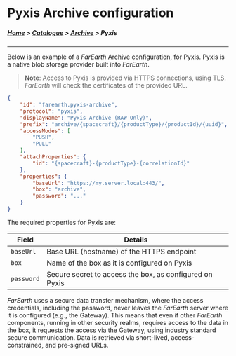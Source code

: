 # Pyxis Archive configuration

##### [Home](../../README.md) > [Catalogue](../catalogue.md) > [Archive](archives.md) > Pyxis
---

Below is an example of a *FarEarth* [Archive](archives.md) configuration, for Pyxis. Pyxis is a native blob storage provider built into *FarEarth*.

> **Note**: Access to Pyxis is provided via HTTPS connections, using TLS. *FarEarth* will check the certificates of the provided URL.

```json
{
    "id": "farearth.pyxis-archive",
    "protocol": "pyxis",
    "displayName": "Pyxis Archive (RAW Only)",
    "prefix": "archive/{spacecraft}/{productType}/{productId}/{uuid}",
    "accessModes": [
        "PUSH",
        "PULL"
    ],
    "attachProperties": {
        "id": "{spacecraft}-{productType}-{correlationId}"
    },
    "properties": {
        "baseUrl": "https://my.server.local:443/",
        "box": "archive",
        "password": "..."
    }
}
```
The required properties for Pyxis are:

| Field | Details |
|-------|---------|
| `baseUrl`    | Base URL (hostname) of the HTTPS endpoint |
| `box` | Name of the box as it is configured on Pyxis |
| `password`  | Secure secret to access the box, as configured on Pyxis |

*FarEarth* uses a secure data transfer mechanism, where the access credentials, including the password, never leaves the *FarEarth* server where it is configured (e.g., the Gateway). This means that even if other *FarEarth* components, running in other security realms, requires access to the data in the box, it requests the access via the Gateway, using industry standard secure communication. Data is retrieved via short-lived, access-constrained, and pre-signed URLs.
